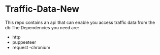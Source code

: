 # Traffic-Data-New
This repo contains an api that can enable you access traffic data from the db
The Dependencies you need are:
- http
- puppeeteer
- request
-chronium
